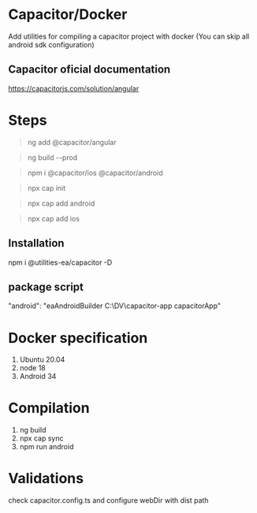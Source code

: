 # Capacitor/Docker

Add utilities for compiling a capacitor project with docker (You can skip all android sdk configuration)

## Capacitor oficial documentation
https://capacitorjs.com/solution/angular

# Steps
> ng add @capacitor/angular

> ng build --prod

> npm i @capacitor/ios @capacitor/android

> npx cap init

> npx cap add android

> npx cap add ios

## Installation

npm i @utilities-ea/capacitor -D

## package script

"android": "eaAndroidBuilder C:\\DV\\capacitor-app capacitorApp"


# Docker specification

1. Ubuntu 20.04
1. node 18
1. Android 34


# Compilation

1. ng build
1. npx cap sync
1. npm run android

# Validations

check capacitor.config.ts and configure webDir with dist path





<!-- 
# Demo

https://stackblitz.com/edit/stackblitz-starters-coddjt?file=src%2Fmain.ts

# Installation
> npm i @control-ea/spinner

# Instructions

## Modules
```ts
import { SpinnerComponent } from '@control-ea/spinner';
```

## Use

Add in `app.component.html` the tag `<ea-spinner color="{optional}" />`

> Note: only add this tag once.

```hmtl app.component.ts
<ea-spinner color="red" />
```

In components now you can inject `SpinnerService` and use its methods `show(message?)` or `hide()`

```ts
constructor(private spinnerService: SpinnerService) {

    this.spinnerService.show("Saving data...");

    timer(1000).subscribe(_ => {
        this.spinnerService.show("Data saved...");
    })

    timer(2000).subscribe(_ => {
        this.spinnerService.show("Loading data...");
    })

    timer(3000).subscribe(_ => {
        this.spinnerService.hide();
    });

}
```

> Note: color and message inputs are optional
> Note: You can send optional content in `<ea-spinner> <img src="img.gif"> </ea-spinner>` if you want to customize spinner, services you can continue using in same way

## Result

![Spinner](https://github.com/EdwinAriasRosero/controls/blob/main/libs/spinner/assets/spinner.PNG?raw=true)

## Custom content

![Custom spinner](https://github.com/EdwinAriasRosero/controls/blob/main/libs/spinner/assets/spinner-custom.PNG?raw=true) -->
